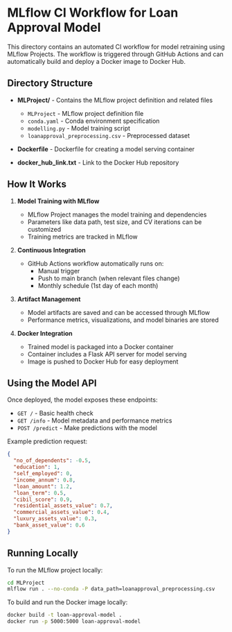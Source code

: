 # MLflow CI Workflow for Loan Approval Model

This directory contains an automated CI workflow for model retraining using MLflow Projects. The workflow is triggered through GitHub Actions and can automatically build and deploy a Docker image to Docker Hub.

## Directory Structure

- **MLProject/** - Contains the MLflow project definition and related files
  - `MLProject` - MLflow project definition file
  - `conda.yaml` - Conda environment specification
  - `modelling.py` - Model training script
  - `loanapproval_preprocessing.csv` - Preprocessed dataset
  
- **Dockerfile** - Dockerfile for creating a model serving container
- **docker_hub_link.txt** - Link to the Docker Hub repository

## How It Works

1. **Model Training with MLflow**
   - MLflow Project manages the model training and dependencies
   - Parameters like data path, test size, and CV iterations can be customized
   - Training metrics are tracked in MLflow

2. **Continuous Integration**
   - GitHub Actions workflow automatically runs on:
     - Manual trigger
     - Push to main branch (when relevant files change)
     - Monthly schedule (1st day of each month)
   
3. **Artifact Management**
   - Model artifacts are saved and can be accessed through MLflow
   - Performance metrics, visualizations, and model binaries are stored
   
4. **Docker Integration**
   - Trained model is packaged into a Docker container
   - Container includes a Flask API server for model serving
   - Image is pushed to Docker Hub for easy deployment

## Using the Model API

Once deployed, the model exposes these endpoints:

- `GET /` - Basic health check
- `GET /info` - Model metadata and performance metrics
- `POST /predict` - Make predictions with the model

Example prediction request:
```json
{
  "no_of_dependents": -0.5,
  "education": 1,
  "self_employed": 0,
  "income_annum": 0.8,
  "loan_amount": 1.2,
  "loan_term": 0.5,
  "cibil_score": 0.9,
  "residential_assets_value": 0.7,
  "commercial_assets_value": 0.4,
  "luxury_assets_value": 0.3,
  "bank_asset_value": 0.6
}
```

## Running Locally

To run the MLflow project locally:

```bash
cd MLProject
mlflow run . --no-conda -P data_path=loanapproval_preprocessing.csv
```

To build and run the Docker image locally:

```bash
docker build -t loan-approval-model .
docker run -p 5000:5000 loan-approval-model
```
